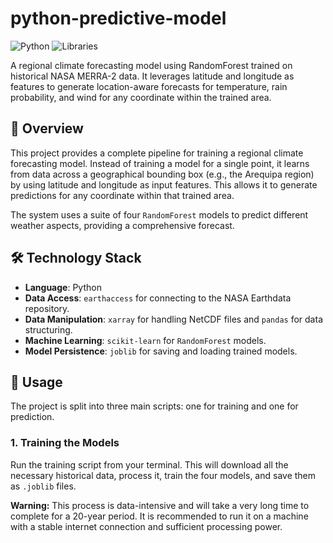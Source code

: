 # python-predictive-model

![Python](https://img.shields.io/badge/Python-3.9%2B-blue.svg)
![Libraries](https://img.shields.io/badge/libraries-scikit--learn%20%7C%20xarray%20%7C%20pandas-orange.svg)

A regional climate forecasting model using RandomForest trained on historical NASA MERRA-2 data. It leverages latitude and longitude as features to generate location-aware forecasts for temperature, rain probability, and wind for any coordinate within the trained area.



## 📖 Overview

This project provides a complete pipeline for training a regional climate forecasting model. Instead of training a model for a single point, it learns from data across a geographical bounding box (e.g., the Arequipa region) by using latitude and longitude as input features. This allows it to generate predictions for any coordinate within that trained area.

The system uses a suite of four `RandomForest` models to predict different weather aspects, providing a comprehensive forecast.

## 🛠️ Technology Stack

* **Language**: Python
* **Data Access**: `earthaccess` for connecting to the NASA Earthdata repository.
* **Data Manipulation**: `xarray` for handling NetCDF files and `pandas` for data structuring.
* **Machine Learning**: `scikit-learn` for `RandomForest` models.
* **Model Persistence**: `joblib` for saving and loading trained models.

## 🚀 Usage

The project is split into three main scripts: one for training and one for prediction.

### 1. Training the Models

Run the training script from your terminal. This will download all the necessary historical data, process it, train the four models, and save them as `.joblib` files.

**Warning:** This process is data-intensive and will take a very long time to complete for a 20-year period. It is recommended to run it on a machine with a stable internet connection and sufficient processing power.
